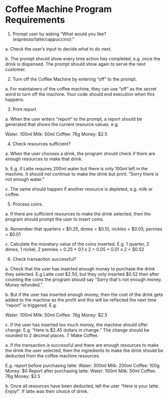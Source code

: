 # Coffee Machine Program Requirements

1. Prompt user by asking “What would you like? (espresso/latte/cappuccino):”

  a. Check the user’s input to decide what to do next.
  
  b. The prompt should show every time action has completed, e.g. once the drink is dispensed. The prompt should show again to serve the next customer.

2. Turn off the Coffee Machine by entering “off” to the prompt.

  a. For maintainers of the coffee machine, they can use “off” as the secret word to turn off the machine. Your code should end execution when this happens.

3. Print report.

  a. When the user enters “report” to the prompt, a report should be generated that shows the current resource values. e.g.

Water: 100ml
Milk: 50ml
Coffee: 76g
Money: $2.5

4. Check resources sufficient?

  a. When the user chooses a drink, the program should check if there are enough resources to make that drink.
  
  b. E.g. if Latte requires 200ml water but there is only 100ml left in the machine. It should not continue to make the drink but print: “Sorry there is not enough water.”
  
  c. The same should happen if another resource is depleted, e.g. milk or coffee.
  
5. Process coins.

  a. If there are sufficient resources to make the drink selected, then the program should prompt the user to insert coins.
  
  b. Remember that quarters = $0.25, dimes = $0.10, nickles = $0.05, pennies = $0.01
  
  c. Calculate the monetary value of the coins inserted. E.g. 1 quarter, 2 dimes, 1 nickel, 2 pennies = 0.25 + 0.1 x 2 + 0.05 + 0.01 x 2 = $0.52
  
6. Check transaction successful?

  a. Check that the user has inserted enough money to purchase the drink they selected. E.g Latte cost $2.50, but they only inserted $0.52 then after counting the coins the program should say “Sorry that's not enough money. Money refunded.”.
  
  b. But if the user has inserted enough money, then the cost of the drink gets added to the machine as the profit and this will be reflected the next time “report” is triggered. E.g.
  
Water: 100ml
Milk: 50ml
Coffee: 76g
Money: $2.5

  c. If the user has inserted too much money, the machine should offer change. E.g. “Here is $2.45 dollars in change.” The change should be rounded to 2 decimal
places.
7. Make Coffee.

  a. If the transaction is successful and there are enough resources to make the drink the user selected, then the ingredients to make the drink should be deducted from the coffee machine resources.
  
E.g. report before purchasing latte:
Water: 300ml
Milk: 200ml
Coffee: 100g
Money: $0
Report after purchasing latte:
Water: 100ml
Milk: 50ml
Coffee: 76g
Money: $2.5

  b. Once all resources have been deducted, tell the user “Here is your latte. Enjoy!”. If latte was their choice of drink.
